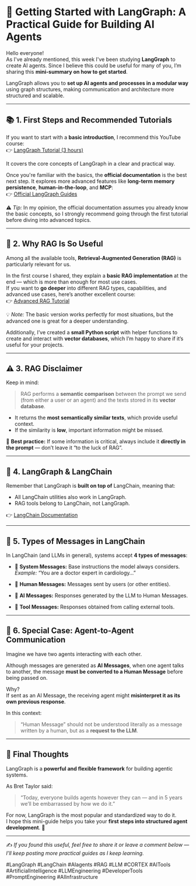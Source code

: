 # 🚀 Getting Started with LangGraph: A Practical Guide for Building AI Agents

Hello everyone!  
As I've already mentioned, this week I've been studying **LangGraph** to create AI agents. Since I believe this could be useful for many of you, I’m sharing this **mini-summary on how to get started**.

LangGraph allows you to **set up AI agents and processes in a modular way** using graph structures, making communication and architecture more structured and scalable.

---

## 📚 1. First Steps and Recommended Tutorials

If you want to start with a **basic introduction**, I recommend this YouTube course:  
👉 [LangGraph Tutorial (3 hours)](https://www.youtube.com/watch?v=jGg_1h0qzaM&t=6461s)

It covers the core concepts of LangGraph in a clear and practical way.

Once you're familiar with the basics, the **official documentation** is the best next step. It explores more advanced features like **long-term memory persistence**, **human-in-the-loop**, and **MCP**:  
👉 [Official LangGraph Guides](https://langchain-ai.github.io/langgraph/guides/%C2%B4)

⚠️ *Tip:* In my opinion, the official documentation assumes you already know the basic concepts, so I strongly recommend going through the first tutorial before diving into advanced topics.

---

## 🧠 2. Why RAG Is So Useful

Among all the available tools, **Retrieval-Augmented Generation (RAG)** is particularly relevant for us.

In the first course I shared, they explain a **basic RAG implementation** at the end — which is more than enough for most use cases.  
If you want to **go deeper** into different RAG types, capabilities, and advanced use cases, here’s another excellent course:  
👉 [Advanced RAG Tutorial](https://www.youtube.com/watch?v=sVcwVQRHIc8&t=811s)

💡 *Note:* The basic version works perfectly for most situations, but the advanced one is great for a deeper understanding.

Additionally, I’ve created a **small Python script** with helper functions to create and interact with **vector databases**, which I’m happy to share if it’s useful for your projects.

---

## ⚠️ 3. RAG Disclaimer

Keep in mind:

> RAG performs a **semantic comparison** between the prompt we send (from either a user or an agent) and the texts stored in its **vector database**.

- It returns the **most semantically similar texts**, which provide useful context.  
- If the similarity is **low**, important information might be missed.  

📌 **Best practice:** If some information is critical, always include it **directly in the prompt** — don’t leave it “to the luck of RAG”.

---

## 🧱 4. LangGraph & LangChain

Remember that LangGraph is **built on top of** LangChain, meaning that:

- All LangChain utilities also work in LangGraph.
- RAG tools belong to LangChain, not LangGraph.

👉 [LangChain Documentation](https://python.langchain.com/docs/how_to/)

---

## 📨 5. Types of Messages in LangChain

In LangChain (and LLMs in general), systems accept **4 types of messages**:

- 🧭 **System Messages:** Base instructions the model always considers.  
  *Example:* “You are a doctor expert in cardiology…”

- 👤 **Human Messages:** Messages sent by users (or other entities).

- 🤖 **AI Messages:** Responses generated by the LLM to Human Messages.

- 🧰 **Tool Messages:** Responses obtained from calling external tools.

---

## 🤝 6. Special Case: Agent-to-Agent Communication

Imagine we have two agents interacting with each other.  

Although messages are generated as **AI Messages**, when one agent talks to another, the message **must be converted to a Human Message** before being passed on.  

Why?  
If sent as an AI Message, the receiving agent might **misinterpret it as its own previous response**.

In this context:

> “Human Message” should not be understood literally as a message written by a human, but as a **request to the LLM**.

---

## 🏁 Final Thoughts

LangGraph is a **powerful and flexible framework** for building agentic systems.  

As Bret Taylor said:  
> “Today, everyone builds agents however they can — and in 5 years we’ll be embarrassed by how we do it.”

For now, LangGraph is the most popular and standardized way to do it.  
I hope this mini-guide helps you take your **first steps into structured agent development**. 🚀

---

✍️ *If you found this useful, feel free to share it or leave a comment below — I’ll keep posting more practical guides as I keep learning.*  

#LangGraph #LangChain #AIagents #RAG #LLM #CORTEX #AITools #ArtificialIntelligence #LLMEngineering #DeveloperTools #PromptEngineering #AIInfrastructure
